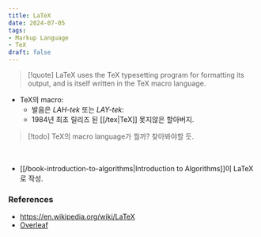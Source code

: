 ```yaml
---
title: LaTeX
date: 2024-07-05
tags:
- Markup Language
- TeX
draft: false
---
```


> [!quote] LaTeX uses the TeX typesetting program for formatting its output, and is itself written in the TeX macro language.

- TeX의 macro:
    - 발음은 *LAH-tek* 또는 *LAY-tek*:
    - 1984년 최초 릴리즈 된 [[/tex|TeX]] 못지않은 할아버지.

> [!todo] TeX의 macro language가 뭘까? 찾아봐야할 듯.

<BR />

- [[/book-introduction-to-algorithms|Introduction to Algorithms]]이 LaTeX로 작성.


### References
- https://en.wikipedia.org/wiki/LaTeX
- [Overleaf](https://www.overleaf.com)
